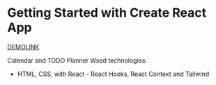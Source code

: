 # Getting Started with Create React App

[DEMOLINK](https://samaev.github.io/calendar_react-gen/)

Calendar and TODO Planner
Wsed technologies:
- HTML, CSS, with React - React Hooks, React Context and Tailwind